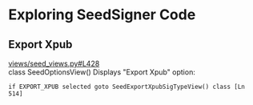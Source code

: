 # Exploring SeedSigner Code

## Export Xpub

[views/seed_views.py#L428](https://github.com/SeedSigner/seedsigner/blob/dev/src/seedsigner/views/seed_views.py#L428)  
class SeedOptionsView()
    Displays "Export Xpub" option:

    if EXPORT_XPUB selected goto SeedExportXpubSigTypeView() class [Ln 514]

